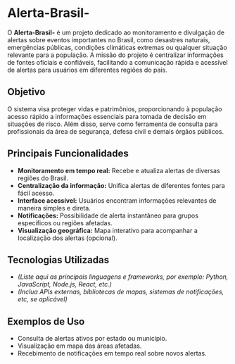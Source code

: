 # Alerta-Brasil-

O **Alerta-Brasil-** é um projeto dedicado ao monitoramento e divulgação de alertas sobre eventos importantes no Brasil, como desastres naturais, emergências públicas, condições climáticas extremas ou qualquer situação relevante para a população. A missão do projeto é centralizar informações de fontes oficiais e confiáveis, facilitando a comunicação rápida e acessível de alertas para usuários em diferentes regiões do país.

## Objetivo

O sistema visa proteger vidas e patrimônios, proporcionando à população acesso rápido a informações essenciais para tomada de decisão em situações de risco. Além disso, serve como ferramenta de consulta para profissionais da área de segurança, defesa civil e demais órgãos públicos.

## Principais Funcionalidades

- **Monitoramento em tempo real:** Recebe e atualiza alertas de diversas regiões do Brasil.
- **Centralização da informação:** Unifica alertas de diferentes fontes para fácil acesso.
- **Interface acessível:** Usuários encontram informações relevantes de maneira simples e direta.
- **Notificações:** Possibilidade de alerta instantâneo para grupos específicos ou regiões afetadas.
- **Visualização geográfica:** Mapa interativo para acompanhar a localização dos alertas (opcional).

## Tecnologias Utilizadas

- *(Liste aqui as principais linguagens e frameworks, por exemplo: Python, JavaScript, Node.js, React, etc.)*
- *(Inclua APIs externas, bibliotecas de mapas, sistemas de notificações, etc, se aplicável)*

## Exemplos de Uso

- Consulta de alertas ativos por estado ou município.
- Visualização em mapa das áreas afetadas.
- Recebimento de notificações em tempo real sobre novos alertas.
